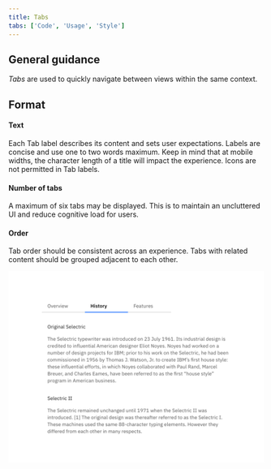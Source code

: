 ```yaml
---
title: Tabs
tabs: ['Code', 'Usage', 'Style']
---
```


## General guidance
_Tabs_ are used to quickly navigate between views within the same context.

## Format

#### Text

Each Tab label describes its content and sets user expectations. Labels are concise and use one to two words maximum. Keep in mind that at mobile widths, the character length of a title will impact the experience. Icons are not permitted in Tab labels.

#### Number of tabs

A maximum of six tabs may be displayed. This is to maintain an uncluttered UI and reduce cognitive load for users.

#### Order

Tab order should be consistent across an experience. Tabs with related content should be grouped adjacent to each other.

<image-component cols="8">

![An example of tabs being used.](images/tab-usage-1.png)

</image-component>
